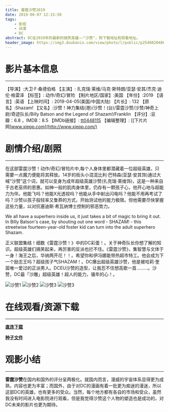 ```yaml
---
title: 雷霆沙赞2019
date: 2019-06-07 12:15:50
tags:
    - 影视
    - 动漫
    - DC
abstract: DC在2019年的最新的搞笑英雄——"沙赞"，附下载地址和观看地址。
header_image: https://img3.doubanio.com/view/photo/l/public/p2546020486.webp
---
```

# 影片基本信息
----------------------------------

【导演】:大卫·F·桑德伯格
【主演】: 扎克瑞·莱维/马克·斯特朗/亚瑟·安其/杰克·迪伦·格雷泽
【标签】: 动作/奇幻/冒险
【制片地区/国家】:美国
【年份】:2019
【语言】:英语
【上映时间】: 2019-04-05(美国/中国大陆)
【片长】: 132
【原名】:Shazam!
【又名】:沙赞！神力集结(港)/沙赞！(台)/雷霆沙赞/沙赞/神奇上尉/奇迹队长/Billy Batson and the Legend of Shazam!/Franklin
【评分】:豆瓣：6.8 ，IMDB：8.5
【IMDb链接】: [tt0448115](http://www.imdb.com/title/tt0448115)
【编辑整理】: [[下片片网\]www.xiepp.com](http://www.xiepp.com/) 

# 剧情介绍/剧照
-------------------------------------

在这部雷霆沙赞！动作/奇幻/冒险片中,每个人身体里都潜藏着一位超级英雄，只需要一点魔力便能将其释放。14岁的街头小混混比利·巴特森(亚瑟·安其饰)通过大喊“沙赞”这个词，就可以变身为成年超级英雄沙赞(扎克瑞·莱维饰)，这是一种来自于古老巫师的恩惠。如神一般的肌肉身体里，仍存有一颗孩子心，他开心地与超能力为伴。他能飞吗？他能X光透视吗？他能从手中射出闪电吗？他能不用再考试了吗？沙赞以孩子般轻率又鲁莽的方式，开始测试他的能力极限。但他需要尽快掌握这些力量，以对抗塞迪斯·希瓦纳博士控制的邪恶势力。

We all have a superhero inside us, it just takes a bit of magic to bring it out. In Billy Batson's case, by shouting out one word - SHAZAM! - this streetwise fourteen-year-old foster kid can turn into the adult superhero Shazam.

正义联盟集结！细数《雷霆沙赞！》中的DC彩蛋！。关于神奇队长你想了解的知识。超级英雄们搞笑起来，再厉害的反派也拦不住。《雷霆沙赞》，集智慧与文体于一身！海王之后，华纳两开花！！。希望你和伊冯娜能带热超市特工。他会成为下一个励志王吗？超级孩子气SHAZAM！。DC爆出超级英雄沙赞，他是被哈莉·奎茵唯一爱过的正派男人。DCEU沙赞的造型，让我忍不住想高歌一首.........。沙赞，DC最「沙雕」超级英雄！超人的能力，骚年的心！。

![沙赞1](p2553012824.webp)
![沙赞2](p2551667570.webp)
![沙赞3](p2551584006.webp)
![沙赞3](p2551584003.webp)

# 在线观看/资源下载
------------------------------------
**[直连下载](http://royolaindex.wonzan.com/?/%E5%A4%96%E8%AF%AD%E5%AD%A6/%E7%BE%8E%E5%B8%9D/%E7%94%B5%E5%BD%B1/DC/%E9%9B%B7%E9%9C%86%E6%B2%99%E8%B5%9E.Shazam.2019.HD1080P.x265.HEVC.%E8%8B%B1%E8%AF%AD%E4%B8%AD%E6%96%87%E5%AD%97%E5%B9%95.Eng.CHS.Korean.aac.btzimu/%E9%9B%B7%E9%9C%86%E6%B2%99%E8%B5%9E.Shazam.2019.HD1080P.x265.HEVC.%E8%8B%B1%E8%AF%AD%E4%B8%AD%E6%96%87%E5%AD%97%E5%B9%95.Eng.CHS.Korean.aac.btzimu.mp4)**



**[种子文件](magnet:?xt=urn:btih:1A48787A9B39CA3DBBD86B125311C7262769E75A)** 

# 观影小结
-----------------------------------------
**雷霆沙赞**在国内和国外的评分呈两极化。就国内而言，漫威的宇宙体系显得更为成熟，内容也更为丰富；而国外，由于对DC的漫画有着一批更为痴迷的漫迷，所以这部DC的英雄，也有更多的受众。当然，每个地方都有各自的市场和受众，虽然我没有时间进入电影院进行观看，但是我觉得沙赞这个人物的塑造也是成功的，对DC未来的影片也更为期待。